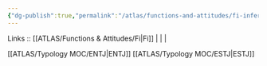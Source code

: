 ```yaml
---
{"dg-publish":true,"permalink":"/atlas/functions-and-attitudes/fi-inferior/"}
---
```


Links :: [[ATLAS/Functions & Attitudes/Fi\|Fi]] |  |  | 

[[ATLAS/Typology MOC/ENTJ\|ENTJ]]
[[ATLAS/Typology MOC/ESTJ\|ESTJ]]
